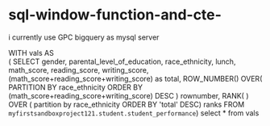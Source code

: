 # sql-window-function-and-cte-
i currently use GPC bigquery as mysql server 


WITH vals AS   
    ( SELECT gender,
    parental_level_of_education,
    race_ethnicity,
    lunch,
    math_score,
    reading_score,
    writing_score,
    (math_score+reading_score+writing_score) as total,
    ROW_NUMBER() OVER( PARTITION BY race_ethnicity ORDER BY (math_score+reading_score+writing_score) DESC ) rownumber, 
    RANK( ) OVER ( partition by race_ethnicity ORDER BY 'total' DESC) ranks 
    FROM 
    `myfirstsandboxproject121.student.student_performance`) 
select * from vals 
